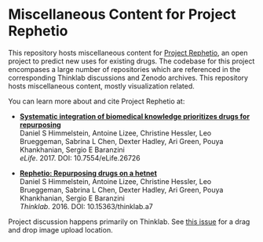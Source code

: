 # Miscellaneous Content for Project Rephetio

This repository hosts miscellaneous content for [Project Rephetio](https://think-lab.github.io/p/rephetio/), an open project to predict new uses for existing drugs. The codebase for this project encompases a large number of repositories which are referenced in the corresponding Thinklab discussions and Zenodo archives. This repository hosts miscellaneous content, mostly visualization related.

You can learn more about and cite Project Rephetio at:


+ [**Systematic integration of biomedical knowledge prioritizes drugs for repurposing**](https://doi.org/10.7554/eLife.26726)<br>
  Daniel S Himmelstein, Antoine Lizee, Christine Hessler, Leo Brueggeman, Sabrina L Chen, Dexter Hadley, Ari Green, Pouya Khankhanian, Sergio E Baranzini<br>
  _eLife_. 2017. DOI: 10.7554/eLife.26726


+ [**Rephetio: Repurposing drugs on a hetnet**](https://doi.org/10.15363/thinklab.a7)<br>
  Daniel S Himmelstein, Antoine Lizee, Christine Hessler, Leo Brueggeman, Sabrina L Chen, Dexter Hadley, Ari Green, Pouya Khankhanian, Sergio E Baranzini<br>
  _Thinklab_. 2016. DOI: 10.15363/thinklab.a7

Project discussion happens primarily on Thinklab. See [this issue](https://github.com/dhimmel/rephetio/issues/1) for a drag and drop image upload location.

